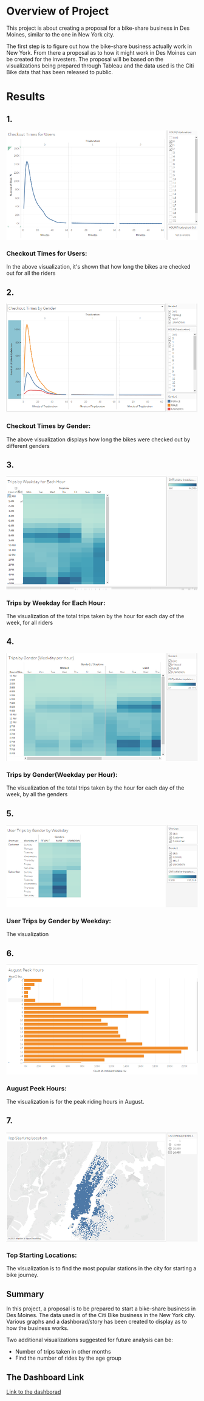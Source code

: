 # Overview of Project

This project is about creating a proposal for a bike-share business in Des Moines, similar to the one in New York city.  

The first step is to figure out how the bike-share business actually work in New York. From there a proposal as to how it might work 
in Des Moines can be created for the investers. The proposal will be based on the visualizations being prepared through Tableau and the
data used is the Citi Bike data that has been released to public.

# Results

## 1. 

![img1](img1.png)

### **Checkout Times for Users:**

In the above visualization, it's shown that how long the bikes are checked out for all the riders

## 2.

![img2](img2.png)

### **Checkout Times by Gender:**

The above visualization displays how long the bikes were checked out by different genders

## 3. 

![img3](img3.png)

### **Trips by Weekday for Each Hour:**

The visualization of the total trips taken by the hour for each day of the week, for all riders

## 4.

![img4](img4.png)

### **Trips by Gender(Weekday per Hour):**

The visualization of the total trips taken by the hour for each day of the week, by all the genders

## 5. 

![img5](img5.png)

### **User Trips by Gender by Weekday:**

The visualization

## 6.

![img6](img6.png)

### **August Peek Hours:**

The visualization is for the peak riding hours in August.

## 7.

![img7](img7.png)

### **Top Starting Locations:**

The visualization is to find the most popular stations in the city for starting a bike journey.

## Summary

In this project, a proposal is to be prepared to start a bike-share business in Des Moines. The data used is of the Citi Bike business in 
the New York city. Various graphs and a dashborad/story has been created to display as to how the business works.

Two additional visualizations suggested for future analysis can be:
- Number of trips taken in other months
- Find the number of rides by the age group

## The Dashboard Link

[Link to the dashborad](https://public.tableau.com/app/profile/jeesha3171/viz/NYCCitibikeAnalysis_16284241543180/NYCCitibikeAnalysis?publish=yes)